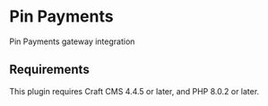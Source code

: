 # Pin Payments

Pin Payments gateway integration

## Requirements

This plugin requires Craft CMS 4.4.5 or later, and PHP 8.0.2 or later.

